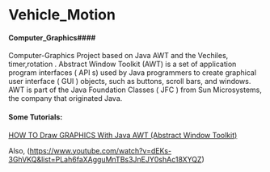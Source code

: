 # Vehicle_Motion

#### Computer_Graphics#### 

Computer-Graphics Project based on Java AWT and the Vechiles, timer,rotation .
Abstract Window Toolkit (AWT) is a set of application program interfaces ( API s) used by Java programmers to create graphical user interface ( GUI ) objects, such as buttons, scroll bars, and windows. AWT is part of the Java Foundation Classes ( JFC ) from Sun Microsystems, the company that originated Java.

#### Some Tutorials:
[HOW TO Draw GRAPHICS With Java AWT (Abstract Window Toolkit)](https://www.youtube.com/watch?v=pDafZdIIeNE)


Also, 
(https://www.youtube.com/watch?v=dEKs-3GhVKQ&list=PLah6faXAgguMnTBs3JnEJY0shAc18XYQZ)

